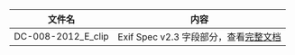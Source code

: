 文件名|内容
---|---
DC-008-2012_E_clip|Exif Spec v2.3 字段部分，查看[完整文档](http://www.cipa.jp/std/documents/e/DC-008-2012_E.pdf)
